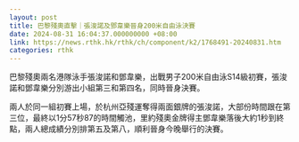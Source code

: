```yaml
---
layout: post
title: 巴黎殘奧直擊｜張浚諾及鄧韋樂晉身200米自由泳決賽
date: 2024-08-31 16:04:37.000000000 +08:00
link: https://news.rthk.hk/rthk/ch/component/k2/1768491-20240831.htm
categories: rthk
---
```


巴黎殘奧兩名港隊泳手張浚諾和鄧韋樂，出戰男子200米自由泳S14級初賽，張浚諾和鄧韋樂分別游出小組第三和第四名，同時晉身決賽。

兩人於同一組初賽上場，於杭州亞殘運奪得兩面銀牌的張浚諾，大部份時間跟在第三位，最終以1分57秒87的時間觸池，里約殘奧金牌得主鄧韋樂落後大約1秒到終點，兩人總成績分別排第五及第八，順利晉身今晚舉行的決賽。
